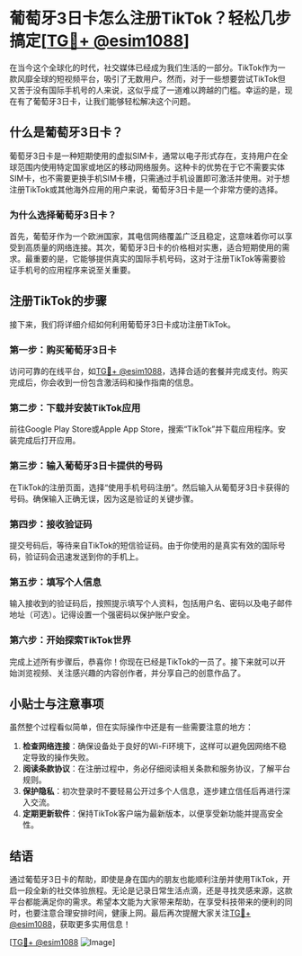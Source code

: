 # 葡萄牙3日卡怎么注册TikTok？轻松几步搞定[[TG💪+ @esim1088](https://t.me/s/esim1088)]

在当今这个全球化的时代，社交媒体已经成为我们生活的一部分。TikTok作为一款风靡全球的短视频平台，吸引了无数用户。然而，对于一些想要尝试TikTok但又苦于没有国际手机号的人来说，这似乎成了一道难以跨越的门槛。幸运的是，现在有了葡萄牙3日卡，让我们能够轻松解决这个问题。

## 什么是葡萄牙3日卡？

葡萄牙3日卡是一种短期使用的虚拟SIM卡，通常以电子形式存在，支持用户在全球范围内使用特定国家或地区的移动网络服务。这种卡的优势在于它不需要实体SIM卡，也不需要更换手机SIM卡槽，只需通过手机设置即可激活并使用。对于想注册TikTok或其他海外应用的用户来说，葡萄牙3日卡是一个非常方便的选择。

### 为什么选择葡萄牙3日卡？

首先，葡萄牙作为一个欧洲国家，其电信网络覆盖广泛且稳定，这意味着你可以享受到高质量的网络连接。其次，葡萄牙3日卡的价格相对实惠，适合短期使用的需求。最重要的是，它能够提供真实的国际手机号码，这对于注册TikTok等需要验证手机号的应用程序来说至关重要。

## 注册TikTok的步骤

接下来，我们将详细介绍如何利用葡萄牙3日卡成功注册TikTok。

### 第一步：购买葡萄牙3日卡

访问可靠的在线平台，如[TG💪+ @esim1088](https://t.me/s/esim1088)，选择合适的套餐并完成支付。购买完成后，你会收到一份包含激活码和操作指南的信息。

### 第二步：下载并安装TikTok应用

前往Google Play Store或Apple App Store，搜索“TikTok”并下载应用程序。安装完成后打开应用。

### 第三步：输入葡萄牙3日卡提供的号码

在TikTok的注册页面，选择“使用手机号码注册”。然后输入从葡萄牙3日卡获得的号码。确保输入正确无误，因为这是验证的关键步骤。

### 第四步：接收验证码

提交号码后，等待来自TikTok的短信验证码。由于你使用的是真实有效的国际号码，验证码会迅速发送到你的手机上。

### 第五步：填写个人信息

输入接收到的验证码后，按照提示填写个人资料，包括用户名、密码以及电子邮件地址（可选）。记得设置一个强密码以保护账户安全。

### 第六步：开始探索TikTok世界

完成上述所有步骤后，恭喜你！你现在已经是TikTok的一员了。接下来就可以开始浏览视频、关注感兴趣的内容创作者，并分享自己的创意作品了。

## 小贴士与注意事项

虽然整个过程看似简单，但在实际操作中还是有一些需要注意的地方：

1. **检查网络连接**：确保设备处于良好的Wi-Fi环境下，这样可以避免因网络不稳定导致的操作失败。
2. **阅读条款协议**：在注册过程中，务必仔细阅读相关条款和服务协议，了解平台规则。
3. **保护隐私**：初次登录时不要轻易公开过多个人信息，逐步建立信任后再进行深入交流。
4. **定期更新软件**：保持TikTok客户端为最新版本，以便享受新功能并提高安全性。

## 结语

通过葡萄牙3日卡的帮助，即使是身在国内的朋友也能顺利注册并使用TikTok，开启一段全新的社交体验旅程。无论是记录日常生活点滴，还是寻找灵感来源，这款平台都能满足你的需求。希望本文能为大家带来帮助，在享受科技带来的便利的同时，也要注意合理安排时间，健康上网。最后再次提醒大家关注[TG💪+ @esim1088](https://t.me/s/esim1088)，获取更多实用信息！

[[TG💪+ @esim1088](https://t.me/s/esim1088) ![Image](https://i.postimg.cc/4NQfJmqS/Snipaste-2025-05-13-00-14-12.png)]